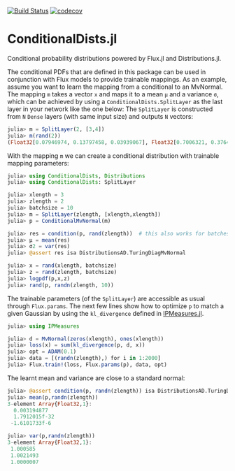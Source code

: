 [![Build Status](https://travis-ci.com/aicenter/ConditionalDists.jl.svg?branch=master)](https://travis-ci.com/aicenter/ConditionalDists.jl)
[![codecov](https://codecov.io/gh/aicenter/ConditionalDists.jl/branch/master/graph/badge.svg)](https://codecov.io/gh/aicenter/ConditionalDists.jl)

# ConditionalDists.jl

Conditional probability distributions powered by Flux.jl and Distributions.jl.

The conditional PDFs that are defined in this package can be used in
conjunction with Flux models to provide trainable mappings. As an example,
assume you want to learn the mapping from a conditional to an MvNormal.  The
mapping `m` takes a vector `x` and maps it to a mean `μ` and a variance `σ`,
which can be achieved by using a `ConditionalDists.SplitLayer` as the last
layer in your network like the one below: The `SplitLayer` is constructed from
`N` `Dense` layers (with same input size) and outputs `N` vectors:
```julia
julia> m = SplitLayer(2, [3,4])
julia> m(rand(2))
(Float32[0.07946974, 0.13797458, 0.03939067], Float32[0.7006321, 0.37641272, 0.3586885, 0.82230335])
```

With the mapping `m` we can create a conditional distribution with trainable
mapping parameters:
```julia
julia> using ConditionalDists, Distributions
julia> using ConditionalDists: SplitLayer

julia> xlength = 3
julia> zlength = 2
julia> batchsize = 10
julia> m = SplitLayer(zlength, [xlength,xlength])
julia> p = ConditionalMvNormal(m)

julia> res = condition(p, rand(zlength))  # this also works for batches!
julia> μ = mean(res)
julia> σ2 = var(res)
julia> @assert res isa DistributionsAD.TuringDiagMvNormal

julia> x = rand(xlength, batchsize)
julia> z = rand(zlength, batchsize)
julia> logpdf(p,x,z)
julia> rand(p, randn(zlength, 10))
```
The trainable parameters (of the `SplitLayer`) are accessible as usual
through `Flux.params`.  The next few lines show how to optimize `p` to match a
given Gaussian by using the `kl_divergence` defined in
[IPMeasures.jl](https://github.com/aicenter/IPMeasures.jl).

```julia
julia> using IPMeasures

julia> d = MvNormal(zeros(xlength), ones(xlength))
julia> loss(x) = sum(kl_divergence(p, d, x))
julia> opt = ADAM(0.1)
julia> data = [(randn(zlength),) for i in 1:2000]
julia> Flux.train!(loss, Flux.params(p), data, opt)
```
The learnt mean and variance are close to a standard normal:
```julia
julia> @assert condition(p, randn(zlength)) isa DistributionsAD.TuringDiagMvNormal
julia> mean(p,randn(zlength))
3-element Array{Float32,1}:
  0.003194877
  1.7912015f-32
 -1.6101733f-6

julia> var(p,randn(zlength))
3-element Array{Float32,1}:
 1.000585
 1.0021493
 1.0000007
```
